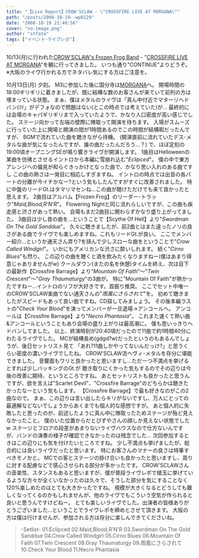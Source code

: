 ```yaml
---
title: "【Live Report】CROW'SCLAW - \"CROSSFIRE LIVE AT MORGANA\""
path: "/posts/2008-10-19--wp0129"
date: "2008-10-19 21:40:56"
cover: "no-image.png"
author: "stfate"
tags: ["イベント･ライブレポ"]
---
```



10/13(月)に行われた<a href="http://live.crowsclaw.info/" target="_blank">CROW'SCLAW's Frozen Frog Band</a> - "<a href="http://live.crowsclaw.info/081013/" target="_blank">CROSSFIRE LIVE AT MORGANA</a>"を観に行ってきました。
いつも通り"CONTINUE"よりどうぞ。
※大阪のライヴ行かれる方でネタバレ気にする方はご注意を。
<br>

<!--more-->
10月13日(月) 夕刻。
M3に参加した後に国分寺は<a href="http://www.h2.dion.ne.jp/~morgana/" target="_blank">MORGANA</a>へ。
開場時間の18:00ギリギリに着きましたが、既に結構な数のお客さんが来ていて前列の方は埋まっている状態。
まぁ、僕はメタルのライヴは「真ん中付近でマターリヘドバン(ﾏﾃ」がデフォなので問題はない(とこの時点では考えていた)が…
最終的には会場のキャパギリギリまで入っていたようで、かなり人口密度が高い感じでした。
ステージ向かって左端の壁際に陣取って開演を待ちます。
入場がスムーズに行っていた上に開場と開演の間が1時間あるのでこの時間が結構暇だったんですが、
BGMで流れていた曲を聴きながら待機。
(開演直前に流れていたデス･メタルな曲が気になったんですが、誰の曲だったんだろう…？)
で、ほぼ定刻の19:00頃オープニングSEが鳴り響きライヴが開演します。
1曲目はHelloweenの某曲を彷彿とさせるイントロから本編に雪崩れ込む"<em>Eclipced</em>"。
僕の中で東方アレンジへの偏見が和らぐきっかけとなった曲で、かなり思い入れのある曲ですし
この曲の熱さは一発目に相応しすぎますね。
イントロの時点では出音の各パートの分離が今イチかなー?という気もしたんですがすぐに改善されました。
特に中盤のリードGt.はタマリマセンね…この曲が聴けただけでも来て良かったと思えます。
2曲目はアルバム【Frozen Frog】のリーダー･トラック"<em>Maid,Blood,R'N'R</em>"。
Flowering Nightと同じ流れらしいですが、この曲も疾走感と渋さがあって熱い。
会場もまだ2曲目に関わらずかなり盛り上がってました。
3曲目は少し昔の曲を…ということで【Scythe Of Hell】より"<em>Swordman On The Gold Sanddue</em>"。
久々に聴きましたが、前2曲とはまた違ったノリの良さがある曲でライヴでも楽しめますね。これもリードGt.が良い。
ここでメンバー紹介…というか通天さん弄り?を挟んで少しスローな曲をということで"<em>Crow Called Windgirl</em>"。
いかにもアメリカンな渋さに酔いしれます。
続く"<em>Cirno Blues</em>"も然り。
この辺りの曲を聴くと酒を飲みたくなりますねー(僕はあまり得意じゃありませんがw)
クールダウン(またの名を休憩)タイムを終え、次は目下の最新作【Crossfire Barrage】より"<em>Mountain Of Faith</em>"～"<em>Twin Crescent</em>"～"<em>Gray Thaumaturgy</em>"の3曲が。
特に"Mountain Of Faith"が熱かったですねー…イントロのリフが大好きです。首振り推奨。
ここでセット中唯一のCROW'SCLAW楽曲でない通天さんの"<em>雨風にさらされて</em>"を。
初めて聴きましたがスピードもあって良い曲ですね。CD探してみましょう。
その後本編ラストの"<em>Check Your Blood</em>"を演ってメンバーが一旦退場→アンコールへ。
アンコールは【Crossfire Barrage】より"<em>Necro Phantasia</em>"。
これまた速くて熱い曲&アンコールということもあり会場の盛り上がりは最高潮に。
僕も思いっきりヘドバンしてました。
以上、終演時刻が20:40頃だったので11曲で約1時間40分にわたるライヴでした。
MCが結構長め(gdgd?w)だったというのもあるんでしょうが、後日セットリスト見て
「あれ?11曲しかやってないんだっけ?」と思うくらい密度の濃いライヴでしたね。
CROW'SCLAW流ヘヴィ･メタルを存分に堪能できました。
音響面もワリと良かったと思いますし…ただ一つ不満点を挙げるとすれば少しバッキングのGt.が
聴き取りにくかった気もするのでその辺りは今後の改善に期待、というところですね。
あとセットリストも良かったと思うんですが、欲を言えば"Scarlet Devil"、"Crossfire Barrage"のどちらかは聴きたかったなーという気もします。
【Crossfire Barrage】で最も好きなのがこの2曲なので。
まぁ、この辺りは言い出したらキリがないですし、万人にとっての最適解などないでしょうからあくまでも個人的な感想ですが。
あと個人的に失敗したと思ったのが、前述したように真ん中に陣取ったためステージが殆ど見えなかったこと。
僕のいた位置からだとぴずやさんの顔しか見えない状態でしたw
ステージとフロアの段差があまりないライヴハウスなので仕方ないんですが、バンドの演奏の様子が確認できなかったのは残念でした…
次回参加するときはこの辺りにも気を付けたいところですね。
少し不満点も挙げましたが、総合的には良いライヴだったと思います。
特にお客さんのマナーの良さは特筆すべきモノかと。
MCでの客とステージの掛け合いも良かったと思いますし、周りに対する配慮などで感心させられる部分が多かったです。
CROW'SCLAWさんの音楽性、スタンスもあると思いますが、僕が普段ライヴレポで槍玉に挙げているような方々が全くいなかったのは久々で、そうした部分を気にすることなく120%楽しめたのはとても大きかったですね。
規模が大きくなるとどうしても難しくなってくるのかもしれませんが、他のライヴでもこういう空気が作られると良いと思うんですけどねー。
とても楽しいライヴでした。出演者の皆様ありがとうございました…ということでライヴレポを締めとさせて頂きます。
大阪の方は僕は行けませんが、参加される方は存分に楽しんできてくださいね。
<blockquote>-Setlist-
01.Eclipced
02.Maid,Blood,R'N'R
03.Swordman On The Gold Sanddue
04.Crow Called Windgirl
05.Cirno Blues
06.Mountain Of Faith
07.Twin Crescent
08.Gray Thaumaturgy
09.雨風にさらされて
10.Check Your Blood
11.Necro Phantasia</blockquote>
